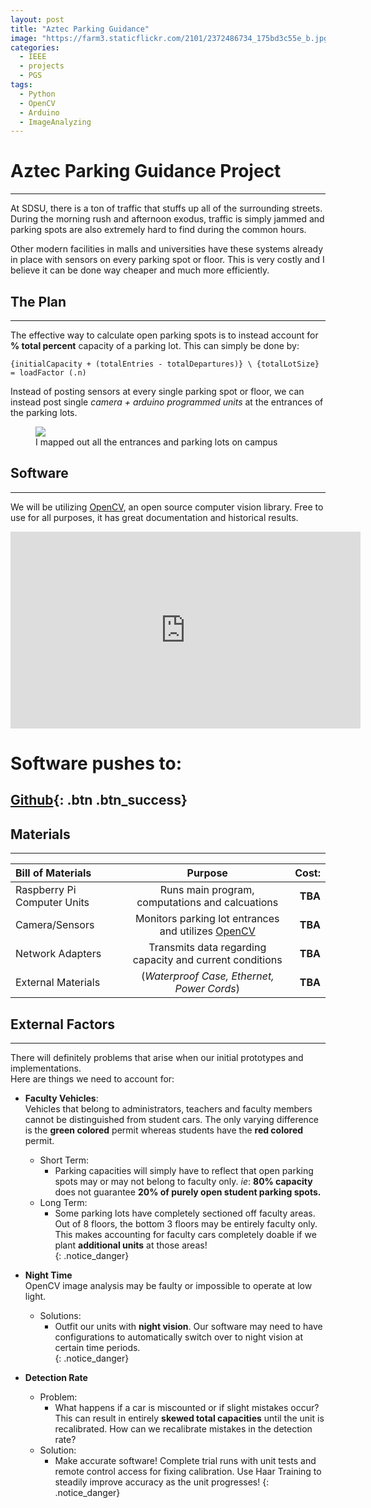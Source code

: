 ```yaml
---
layout: post
title: "Aztec Parking Guidance"
image: "https://farm3.staticflickr.com/2101/2372486734_175bd3c55e_b.jpg"
categories:
  - IEEE
  - projects
  - PGS
tags:
  - Python
  - OpenCV
  - Arduino
  - ImageAnalyzing
---
```


# Aztec Parking Guidance Project
---

At SDSU, there is a ton of traffic that stuffs up all of the surrounding streets. During the morning rush and afternoon exodus, traffic is simply jammed and parking spots are also extremely hard to find during the common hours.


Other modern facilities in malls and universities have these systems already in place with sensors on every parking spot or floor. This is very costly and I believe it can be done way cheaper and much more efficiently.

## The Plan
---
The effective way to calculate open parking spots is to instead account for **% total percent** capacity of a parking lot. This can simply be done by:

```
{initialCapacity + (totalEntries - totalDepartures)} \ {totalLotSize} = loadFactor (.n)
```

Instead of posting sensors at every single parking spot or floor, we can instead post single *camera + arduino programmed units* at the entrances of the parking lots.

<figure>
	<a href="https://github.com/Kevin-Do/Aztec-Parking-Guidance"><img src="http://i.imgur.com/OXw4ISt.jpg"></a>
	<figcaption> I mapped out all the entrances and parking lots on campus </figcaption>
</figure>

## Software
---
We will be utilizing [OpenCV](http://opencv.org/), an open source computer vision library. Free to use for all purposes, it has great documentation and historical results.  
<center>
<iframe width="560" height="315" src="https://www.youtube.com/embed/z1Cvn3_4yGo" frameborder="0" allowfullscreen></iframe>  
</center>

# Software pushes to:

## [Github](https://github.com/Kevin-Do/Aztec-Parking-Guidance){: .btn .btn_success}

## Materials
---
| Bill of Materials | Purpose | Cost: |
|:--------|:-------:|--------:|
| Raspberry Pi Computer Units  |Runs main program, computations and calcuations  | **TBA**  |
| Camera/Sensors  | Monitors parking lot entrances and utilizes [OpenCV](http://opencv.org/)    | **TBA**   |
| Network Adapters  | Transmits data regarding capacity and current conditions    | **TBA**   |
| External Materials  | (*Waterproof Case, Ethernet, Power Cords*)   | **TBA**   |




## External Factors
---
There will definitely problems that arise when our initial prototypes and implementations.  
Here are things we need to account for:

* **Faculty Vehicles**:  
Vehicles that belong to administrators, teachers and faculty members cannot be distinguished from student cars. The only varying difference is the **green colored** permit whereas students have the **red colored** permit.
  * Short Term:
    * Parking capacities will simply have to reflect that open parking spots may or may not belong to faculty only. *ie*: **80% capacity** does not guarantee **20% of purely open student parking spots.**
  * Long Term:
    * Some parking lots have completely sectioned off faculty areas. Out of 8 floors, the bottom 3 floors may be entirely faculty only. This makes accounting for faculty cars completely doable if we plant **additional units** at those areas!  
{: .notice_danger}

* **Night Time**  
OpenCV image analysis may be faulty or impossible to operate at low light.
  * Solutions:
    * Outfit our units with **night vision**. Our software may need to have configurations to automatically switch over to night vision at certain time periods.  
{: .notice_danger}
* **Detection Rate**
  * Problem:
    * What happens if a car is miscounted or if slight mistakes occur? This can result in entirely **skewed total capacities** until the unit is recalibrated. How can we recalibrate mistakes in the detection rate?
  * Solution:
    * Make accurate software! Complete trial runs with unit tests and remote control access for fixing calibration. Use Haar Training to steadily improve accuracy as the unit progresses!
{: .notice_danger}

